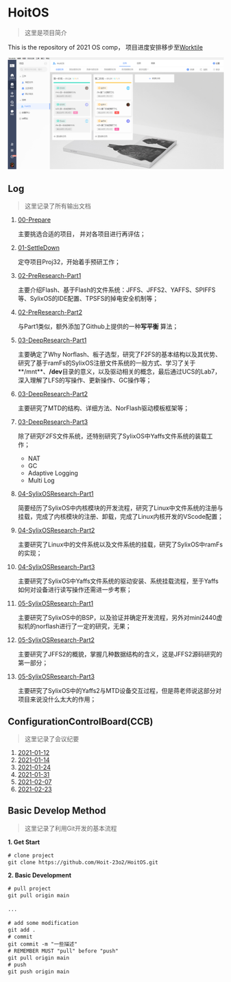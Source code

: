 # HoitOS
> 这里是项目简介

This is the repository of 2021 OS comp， 项目进度安排移步至[Worktile](https://vwpp20210125060242436.worktile.com/mission/projects/600e62ffd6e5f843a97f2182)

![worktile](./images/worktile.png)

## Log

> 这里记录了所有输出文档

1. [00-Prepare](./Records/Docs/00-Prepare.md)

   主要挑选合适的项目， 并对各项目进行再评估；

2. [01-SettleDown](./Records/Docs/01-SettleDown.md)

   定夺项目Proj32，开始着手预研工作；

3. [02-PreResearch-Part1](./Records/Docs/02-PreResearch-Part1.md)

   主要介绍Flash、基于Flash的文件系统：JFFS、JFFS2、YAFFS、SPIFFS等、SylixOS的IDE配置、TPSFS的掉电安全机制等；

4. [02-PreResearch-Part2](./Records/Docs/02-PreResearch-Part2.md)

   与Part1类似，额外添加了Github上提供的一种**写平衡** 算法；

5. [03-DeepResearch-Part1](./Records/Docs/03-DeepResearch-Part1.md)

   主要确定了Why Norflash、板子选型，研究了F2FS的基本结构以及其优势、研究了基于ramFs的SylixOS注册文件系统的一般方式、学习了关于**/mnt**、**/dev**目录的意义，以及驱动相关的概念，最后通过UCS的Lab7，深入理解了LFS的写操作、更新操作、GC操作等；

6. [03-DeepResearch-Part2](./Records/Docs/03-DeepResearch-Part2.md)

   主要研究了MTD的结构、详细方法、NorFlash驱动模板框架等；

7. [03-DeepResearch-Part3](./Records/Docs/03-DeepResearch-Part3.md)

   除了研究F2FS文件系统，还特别研究了SylixOS中Yaffs文件系统的装载工作；

   - NAT
   - GC
   - Adaptive Logging
   - Multi Log

8. [04-SylixOSResearch-Part1](./Records/Docs/04-SylixOSResearch-Part1.md)

   简要经历了SylixOS中内核模块的开发流程，研究了Linux中文件系统的注册与挂载，完成了内核模块的注册、卸载，完成了Linux内核开发的VScode配置；

9. [04-SylixOSResearch-Part2](./Records/Docs/04-SylixOSResearch-Part2.md)

   主要研究了Linux中的文件系统以及文件系统的挂载，研究了SylixOS中ramFs的实现；

10. [04-SylixOSResearch-Part3](./Records/Docs/04-SylixOSResearch-Part3.md)

    主要研究了SylixOS中Yaffs文件系统的驱动安装、系统挂载流程，至于Yaffs如何对设备进行读写操作还需进一步考察；
    
11. [05-SylixOSResearch-Part1](./Records/Docs/05-SylixOSResearch-Part1.md)

    主要研究了SylixOS中的BSP，以及验证并确定开发流程，另外对mini2440虚拟机的norflash进行了一定的研究，无果；

12. [05-SylixOSResearch-Part2](./Records/Docs/05-SylixOSResearch-Part2.md)

    主要研究了JFFS2的概貌，掌握几种数据结构的含义，这是JFFS2源码研究的第一部分；

13. [05-SylixOSResearch-Part3](./Records/Docs/05-SylixOSResearch-Part3.md)

    主要研究了SylixOS中的Yaffs2与MTD设备交互过程，但是蒋老师说这部分对项目来说没什么太大的作用；

## ConfigurationControlBoard(CCB)

> 这里记录了会议纪要

1. [2021-01-12](./Records/CCB/2021-01-12.md)
2. [2021-01-14](./Records/CCB/2021-01-14.md)
3. [2021-01-24](./Records/CCB/2021-01-24.md)
4. [2021-01-31](./Records/CCB/2021-01-31.md)
5. [2021-02-07](./Records/CCB/2021-02-07.md)
6. [2021-02-23](./Records/CCB/2021-02-23.md)

## Basic Develop Method

> 这里记录了利用Git开发的基本流程

**1. Get Start**

```shell
# clone project
git clone https://github.com/Hoit-23o2/HoitOS.git
```

**2. Basic Development**

```shell
# pull project
git pull origin main

...

# add some modification
git add .
# commit
git commit -m "一些描述"
# REMEMBER MUST "pull" before "push"
git pull origin main
# push
git push origin main
```

